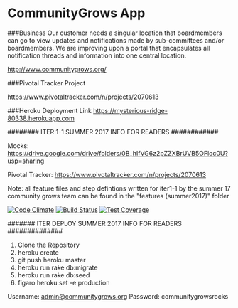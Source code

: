 

# CommunityGrows App

###Business
Our customer needs a singular location that boardmembers can go to view updates and notifications made by sub-committees and/or boardmembers. We are improving upon a portal that encapsulates all notification threads and information into one central location. 

http://www.communitygrows.org/

###Pivotal Tracker Project

https://www.pivotaltracker.com/n/projects/2070613

###Heroku Deployment Link
https://mysterious-ridge-80338.herokuapp.com



######## ITER 1-1 SUMMER 2017 INFO FOR READERS ############

Mocks: https://drive.google.com/drive/folders/0B_hIfVG6z2pZZXBrUVB5OFloc0U?usp=sharing

Pivotal Tracker: https://www.pivotaltracker.com/n/projects/2070613

Note: all feature files and step defintions written for iter1-1 by the summer 17 community grows team can be found in the "features (summer2017)" folder


[![Code Climate](https://codeclimate.com/github/hsp1324/communitygrows/badges/gpa.svg)](https://codeclimate.com/github/hsp1324/communitygrows)
[![Build Status](https://travis-ci.org/hsp1324/communitygrows.svg?branch=master)](https://travis-ci.org/hsp1324/communitygrows)
[![Test Coverage](https://codeclimate.com/github/hsp1324/communitygrows/badges/coverage.svg)](https://codeclimate.com/github/hsp1324/communitygrows)

####### ITER DEPLOY SUMMER 2017 INFO FOR READERS ##############
1. Clone the Repository
2. heroku create
3. git push heroku master
4. heroku run rake db:migrate
5. heroku run rake db:seed
6. figaro heroku:set -e production

Username: admin@communitygrows.org
Password: communitygrowsrocks

